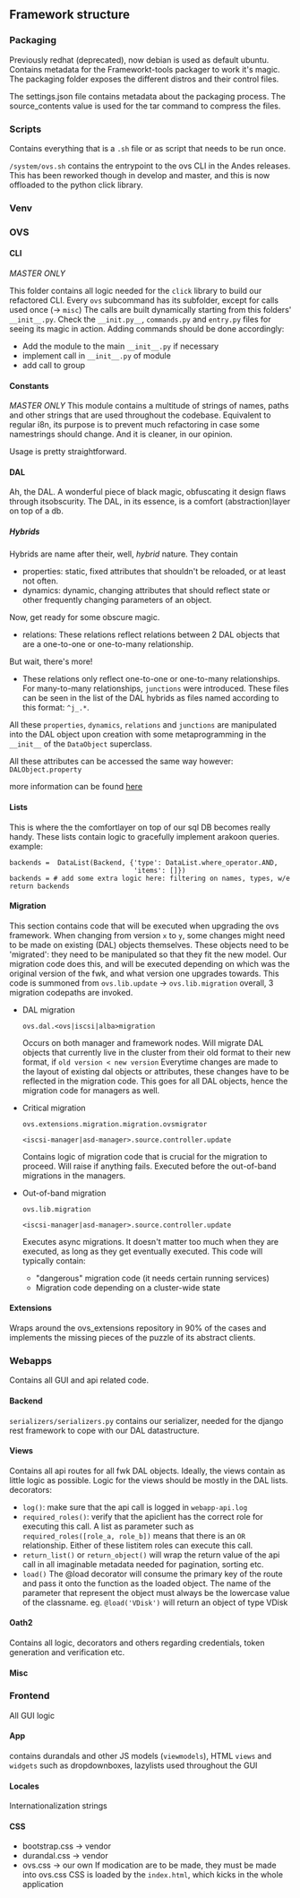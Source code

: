 ## Framework structure

### Packaging
Previously redhat (deprecated), now debian is used as default ubuntu.
Contains metadata for the Frameworkt-tools packager to work it's magic.
The packaging folder exposes the different distros and their control files.

The settings.json file contains metadata about the packaging process. The source_contents value is used for the tar command to compress the files.
### Scripts
Contains everything that is a `.sh` file or as script that needs to be run once.

`/system/ovs.sh` contains the entrypoint to the ovs CLI in the Andes releases. This has been reworked though in develop and master, and this is now offloaded to the python click library.

### Venv

### OVS
#### CLI 
_MASTER ONLY_

This folder contains all logic needed for the `click` library to build our refactored CLI.
Every `ovs` subcommand has its subfolder, except for calls used once (-> `misc`)
The calls are built dynamically starting from this folders' `__init__.py`. Check the `__init.py__`, `commands.py` and `entry.py` files for seeing its magic in action.
Adding commands should be done accordingly: 
- Add the module to the main `__init__.py` if necessary
- implement call in `__init__.py` of module
- add call to group

#### Constants
_MASTER ONLY_
This module contains a multitude of strings of names, paths and other strings that are used throughout the codebase. Equivalent to regular i8n, its purpose is to prevent much refactoring in case some namestrings should change. And it is cleaner, in our opinion.

Usage is pretty straightforward.


#### DAL

Ah, the DAL. A wonderful piece of black magic, obfuscating it design flaws through itsobscurity.
The DAL, in its essence, is a comfort (abstraction)layer on top of a db. 
##### Hybrids
Hybrids are name after their, well, _hybrid_ nature.
They contain 
- properties: static, fixed attributes that shouldn't be reloaded, or at least not often.
- dynamics: dynamic, changing attributes that should reflect state or other frequently changing parameters of an object. 

Now, get ready for some obscure magic.
- relations: These relations reflect relations between 2 DAL objects that are a one-to-one or one-to-many relationship.

But wait, there's more!

- These relations only reflect one-to-one or one-to-many relationships. For many-to-many relationships, `junctions` were introduced. These files can be seen in the list of 
the DAL hybrids as files named according to this format: `^j_.*`. 

All these `properties`, `dynamics`, `relations` and `junctions` are manipulated into the DAL object upon creation with some metaprogramming in the `__init__` of the `DataObject` superclass.

All these attributes can be accessed the same way however: 
`DALObject.property` 

more information can be found [here](https://github.com/openvstorage/framework/blob/develop/docs/dal.md)

#### Lists
This is where the the comfortlayer on top of our sql DB becomes really handy. These
 lists contain logic to  gracefully implement arakoon queries.
example:
```
backends =  DataList(Backend, {'type': DataList.where_operator.AND,
                               'items': []})
backends = # add some extra logic here: filtering on names, types, w/e
return backends
```

#### Migration
This section contains code that will be executed when upgrading the ovs framework. When changing from version `x` to `y`, some changes might need to be made on existing (DAL) objects themselves. These objects need to be 'migrated': they need to be manipulated so that they fit the new model. 
Our migration code does this, and will be executed depending on which was the original version of the fwk, and what version one upgrades towards.
This code is summoned from `ovs.lib.update` -> `ovs.lib.migration`
overall, 3 migration codepaths are invoked.
- DAL migration
    
    `ovs.dal.<ovs|iscsi|alba>migration`
    
    Occurs on both manager and framework nodes. Will migrate DAL objects that currently live in the cluster from their old format to their new  format, if `old version < new version`
    Everytime changes are made to the layout of existing dal objects or attributes, these changes have to be reflected in the migration code. This goes for all DAL objects, hence the migration code for managers as well.
   

- Critical migration

    `ovs.extensions.migration.migration.ovsmigrator`
    
    `<iscsi-manager|asd-manager>.source.controller.update`
    
    Contains logic of migration code that is crucial for the migration to proceed. Will raise if anything fails. 
    Executed before the out-of-band migrations in the managers.
    
- Out-of-band migration

    `ovs.lib.migration`
    
    `<iscsi-manager|asd-manager>.source.controller.update`

    Executes async migrations. It doesn't matter too much when they are executed, as long as they get eventually
    executed. This code will typically contain:
    - "dangerous" migration code (it needs certain running services)
    - Migration code depending on a cluster-wide state

#### Extensions
Wraps around the ovs_extensions repository in 90% of the cases and implements the missing pieces of the puzzle of its abstract clients.
### Webapps
Contains all GUI and api related code.


#### Backend
`serializers/serializers.py` contains our serializer, needed for the django rest framework to cope with our DAL datastructure. 

#### Views
Contains all api routes for all fwk DAL objects. Ideally, the views contain as little logic as possible. Logic for the views should be mostly in the DAL lists.
decorators:
 - `log()`: make sure that the api call is logged in `webapp-api.log`
 - `required_roles()`: verify that the apiclient has the correct role for executing this call.
          A list as parameter such as ` required_roles([role_a, role_b])` means that there is an `OR` relationship. Either of these listitem roles can execute this call.
 - `return_list()` or `return_object()` will wrap the return value of the api call in all imaginable metadata needed for pagination, sorting etc.
 - `load()` The @load decorator will consume the primary key of the route and pass it onto the function as the loaded object. The name of the parameter that represent the object must always be the lowercase value of the classname.
          eg. `@load('VDisk')` will return an object of type VDisk
          
#### Oath2 
Contains all logic, decorators and others regarding credentials, token generation and verification etc.

#### Misc


### Frontend
All GUI logic
#### App
contains durandals and other JS models (`viewmodels`), HTML `views` and `widgets` such as dropdownboxes, lazylists used throughout the GUI
#### Locales
Internationalization strings 
#### CSS
- bootstrap.css -> vendor
- durandal.css -> vendor
- ovs.css -> our own
If modication are to be made, they must be made into ovs.css
CSS is loaded by the `index.html`, which kicks in the whole application